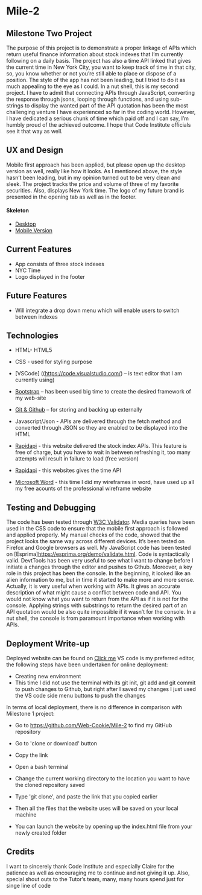 # Mile-2 

## Milestone Two Project
The purpose of this project is to demonstrate a proper linkage of APIs which return useful finance information about stock indexes that I’m currently following on a daily basis. 
The project has also a time API linked that gives the current time in New York City, you want to keep track of time in that city, so, you know whether or not you’re still able to place or dispose of a position. The style of the app has not been leading, but I tried to do it as much appealing to the eye as I could. 
In a nut shell, this is my second project. I have to admit that connecting APIs through JavaScript, converting the response through jsons, looping through functions, and using sub-strings to display the wanted part of the API quotation has been the most challenging venture I have experienced so far in the coding world.
 However, I have dedicated a serious chunk of time which paid off and I can say, I’m humbly proud of the achieved outcome. I hope that Code Institute officials see it that way as well.

## UX and Design
Mobile first approach has been applied, but please open up the desktop version as well, really like how it looks. As I mentioned above, the style hasn’t been leading, but in my opinion turned out to be very clean and sleek. 
The project tracks the price and volume of three of my favorite securities. Also, displays New York time. The logo of my future brand is presented in the opening tab as well as in the footer.

#### Skeleton
* [Desktop](https://github.com/Web-Cookie/Mile-2/blob/master/assets/wireframe/Mile-2%20Desktop.PNG)
* [Mobile Version](https://github.com/Web-Cookie/Mile-2/blob/master/assets/wireframe/Mile-2%20Mobile.PNG)

## Current Features
* App consists of three stock indexes 
* NYC Time
* Logo displayed in the footer

## Future Features
* Will integrate a drop down menu which will enable users to switch between indexes 


## Technologies

* HTML- HTML5

* CSS - used for styling purpose 

* [VSCode] ((https://code.visualstudio.com/) – is text editor that I am currently using)

*	[Bootstrap](https://getbootstrap.com/) – has been used big time to create the desired framework of my web-site

*	[Git & Github](https://github.com/) – for storing and backing up externally 

*	Javascript/Json - APIs are delivered through the fetch method and converted through JSON so they are enabled to be displayed into the HTML 

* [Rapidapi](https://rapidapi.com/alphavantage/api/alpha-vantage) - this website delivered the stock index APIs. This feature is free of charge, but you have to wait in between refreshing it, too many attempts will result in failure to load (free version)

* [Rapidapi](https://rapidapi.com/theapiguy/api/world-clock) - this websites gives the time API

* [Microsoft Word](https://www.office.com/) - this time I did my wireframes in word, have used up all my free acounts of the professional wireframe website 


## Testing and Debugging 

The code has been tested through [W3C Validator](https://validator.w3.org/). Media queries have been used in the CSS code to ensure that the mobile first approach is followed and applied properly. My manual checks of the code, showed that the project looks the same way across different devices. It’s been tested on Firefox and Google browsers as well.
My JavaScript code has been tested on [Esprima]https://esprima.org/demo/validate.html. Code is syntactically valid.
DevtTools has been very useful to see what I want to change before I initiate a changes through the editor and pushes to Gthub.
Moreover, a key role in this project has been the console. In the beginning, it looked like an alien information to me, but in time it started to make more and more sense. Actually, it is very useful when working with APIs. It gives an accurate description of what might cause a conflict between code and API. You would not know what you want to return from the API as if it is not for the console. Applying strings with substrings to return the desired part of an API quotation would be also quite impossible if it wasn’t for the console.
In a nut shell, the console is from paramount importance when working with APIs.


## Deployment Write-up

Deployed website can be found on [Click me]( https://web-cookie.github.io/Mile-2/)
VS code is my preferred editor, the following steps have been undertaken for online deployment:
* Creating new environment 
* This time I did not use the terminal with its git init, git add and git commit to push changes to Github, but right after I saved my changes I just used the VS code side menu buttons to push the changes 

In terms of local deployment, there is no difference in comparison with Milestone 1 project:
* Go to https://github.com/Web-Cookie/Mile-2 to find my GitHub repository

* Go to 'clone or download' button

* Copy the link

* Open a bash terminal 

* Change the current working directory to the location you want to have the cloned repository saved

* Type 'git clone', and paste the link that you copied earlier

*	Then all the files that the website uses will be saved on your local machine

* You can launch the website by opening up the index.html file from your newly created folder


## Credits

I want to sincerely thank Code Institute and especially Claire for the patience as well as encouraging me to continue and not giving it up.
Also, special shout outs to the Tutor’s team, many, many hours spend just for singe line of code





